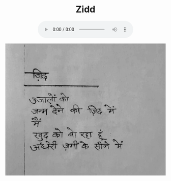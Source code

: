 <center>
<h1> Zidd </h1>
<figure>
    <audio
       controls
       src="./zidd.mp3">
          Your browser does not support the
          <code>audio</code> element.
    </audio>
</figure>

![](./3_jidd.jpg)


</center>
